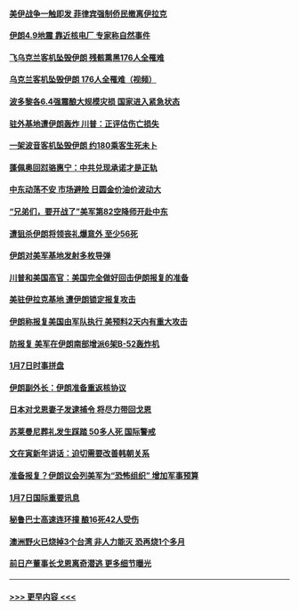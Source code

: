 #### [美伊战争一触即发 菲律宾强制侨民撤离伊拉克](../pages/prog202/a102747933.md?t=01081544) 
#### [伊朗4.9地震 靠近核电厂 专家称自然事件](../pages/prog202/a102747910.md?t=01081544) 
#### [飞乌克兰客机坠毁伊朗 残骸熏黑176人全罹难](../pages/prog202/a102747762.md?t=01081544) 
#### [乌克兰客机坠毁伊朗 176人全罹难（视频）](../pages/prog202/a102747888.md?t=01081544) 
#### [波多黎各6.4强震酿大规模灾损 国家进入紧急状态](../pages/prog202/a102747725.md?t=01081544) 
#### [驻外基地遭伊朗轰炸 川普：正评估伤亡损失](../pages/prog202/a102747785.md?t=01081544) 
#### [一架波音客机坠毁伊朗 约180乘客生死未卜](../pages/prog202/a102747764.md?t=01081544) 
#### [蓬佩奥回怼骆惠宁：中共兑现承诺才是正轨](../pages/prog202/a102747713.md?t=01081544) 
#### [中东动荡不安 市场避险 日圆金价油价波动大](../pages/prog202/a102747706.md?t=01081544) 
#### [“兄弟们，要开战了”美军第82空降师开赴中东](../pages/prog202/a102747669.md?t=01081544) 
#### [遭狙杀伊朗将领丧礼爆意外 至少56死](../pages/prog202/a102747644.md?t=01081544) 
#### [伊朗对美军基地发射多枚导弹](../pages/prog202/a102747662.md?t=01081544) 
#### [川普和美国高官：美国完全做好回击伊朗报复的准备](../pages/prog202/a102747647.md?t=01081544) 
#### [美驻伊拉克基地 遭伊朗锁定报复攻击](../pages/prog202/a102747627.md?t=01081544) 
#### [伊朗称报复美国由军队执行 美预料2天内有重大攻击](../pages/prog202/a102747549.md?t=01081544) 
#### [防报复 美军在伊朗南部增派6架B-52轰炸机](../pages/prog202/a102747560.md?t=01081544) 
#### [1月7日时事拼盘](../pages/prog202/a102747521.md?t=01081544) 
#### [伊朗副外长：伊朗准备重返核协议](../pages/prog202/a102747330.md?t=01081544) 
#### [日本对戈恩妻子发逮捕令 将尽力带回戈恩](../pages/prog202/a102747325.md?t=01081544) 
#### [苏莱曼尼葬礼发生踩踏 50多人死 国际警戒](../pages/prog202/a102747321.md?t=01081544) 
#### [文在寅新年讲话：迫切需要改善韩朝关系](../pages/prog202/a102747317.md?t=01081544) 
#### [准备报复？伊朗议会列美军为“恐怖组织” 增加军事预算](../pages/prog202/a102747311.md?t=01081544) 
#### [1月7日国际重要讯息](../pages/prog202/a102747100.md?t=01081544) 
#### [秘鲁巴士高速连环撞 酿16死42人受伤](../pages/prog202/a102747006.md?t=01081544) 
#### [澳洲野火已烧掉3个台湾 非人力能灭 恐再烧1个多月](../pages/prog202/a102746974.md?t=01081544) 
#### [前日产董事长戈恩离奇潜逃 更多细节曝光](../pages/prog202/a102746841.md?t=01081544) 

----
#### [ >>> 更早内容 <<< ](../indexes/prog202-earlier.md)
